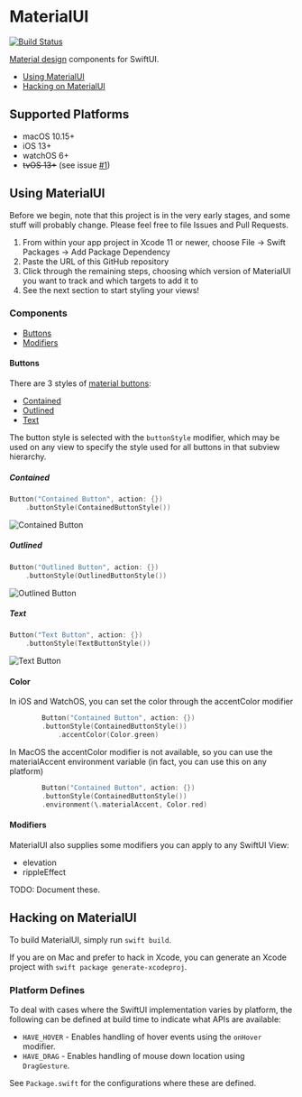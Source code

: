 # MaterialUI

[![Build Status](https://app.bitrise.io/app/a896373cca47856f/status.svg?token=CLTZ5UjbuccwXJnDEmygcA&branch=master)](https://app.bitrise.io/app/a896373cca47856f)

[Material design](https://material.io) components for SwiftUI. 

- [Using MaterialUI](#using-materialui)
- [Hacking on MaterialUI](#hacking-on-materialui)

## Supported Platforms

- macOS 10.15+
- iOS 13+
- watchOS 6+
- ~~tvOS 13+~~ (see issue [#1](https://github.com/chkn/MaterialUI/issues/1))

## Using MaterialUI

Before we begin, note that this project is in the very early stages, and some stuff will probably change. Please feel free to file Issues and Pull Requests.

1. From within your app project in Xcode 11 or newer, choose File -> Swift Packages -> Add Package Dependency
2. Paste the URL of this GitHub repository
3. Click through the remaining steps, choosing which version of MaterialUI you want to track and which targets to add it to
4. See the next section to start styling your views!

### Components

- [Buttons](#buttons)
- [Modifiers](#modifiers)

#### Buttons

There are 3 styles of [material buttons](https://material.io/components/buttons):

- [Contained](#contained)
- [Outlined](#outlined)
- [Text](#text)

The button style is selected with the `buttonStyle` modifier, which may be used on any view to specify the style used for all buttons in that subview hierarchy.

##### Contained

```swift
Button("Contained Button", action: {})
	.buttonStyle(ContainedButtonStyle())
```

![Contained Button](docs/img/ContainedButton.gif)

##### Outlined

```swift
Button("Outlined Button", action: {})
	.buttonStyle(OutlinedButtonStyle())
```

![Outlined Button](docs/img/OutlinedButton.gif)

##### Text

```swift
Button("Text Button", action: {})
	.buttonStyle(TextButtonStyle())
```

![Text Button](docs/img/TextButton.gif)

#### Color

In iOS and WatchOS, you can set the color through the accentColor modifier

```swift
        Button("Contained Button", action: {})
        .buttonStyle(ContainedButtonStyle())
            .accentColor(Color.green)
```

In MacOS the accentColor modifier is not available, so you can use the materialAccent environment variable
(in fact, you can use this on any platform)


```swift
        Button("Contained Button", action: {})
        .buttonStyle(ContainedButtonStyle())
        .environment(\.materialAccent, Color.red)
```

#### Modifiers

MaterialUI also supplies some modifiers you can apply to any SwiftUI View:

- elevation
- rippleEffect

TODO: Document these.

## Hacking on MaterialUI

To build MaterialUI, simply run `swift build`.

If you are on Mac and prefer to hack in Xcode, you can generate an Xcode project with `swift package generate-xcodeproj`.

### Platform Defines

To deal with cases where the SwiftUI implementation varies by platform, the following can be defined at build time to indicate what APIs are available:

- `HAVE_HOVER` - Enables handling of hover events using the `onHover` modifier.
- `HAVE_DRAG` - Enables handling of mouse down location using `DragGesture`.

See `Package.swift` for the configurations where these are defined.
